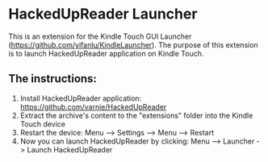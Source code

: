 HackedUpReader Launcher
=======================

This is an extension for the Kindle Touch GUI Launcher (https://github.com/yifanlu/KindleLauncher).
The purpose of this extension is to launch HackedUpReader application on Kindle Touch.

The instructions:
-----------------
1. Install HackedUpReader application: https://github.com/varnie/HackedUpReader
2. Extract the archive's content to the "extensions" folder into the Kindle Touch device
3. Restart the device: Menu --> Settings --> Menu --> Restart
4. Now you can launch HackedUpReader by clicking: Menu --> Launcher -> Launch HackedUpReader
